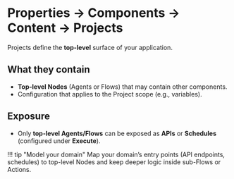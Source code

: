 # Properties → Components → Content → Projects

Projects define the **top-level** surface of your application.

## What they contain
- **Top-level Nodes** (Agents or Flows) that may contain other components.
- Configuration that applies to the Project scope (e.g., variables).

## Exposure
- Only **top-level Agents/Flows** can be exposed as **APIs** or **Schedules** (configured under **Execute**).

!!! tip "Model your domain"
    Map your domain’s entry points (API endpoints, schedules) to top-level Nodes and keep deeper logic inside sub-Flows or Actions.
